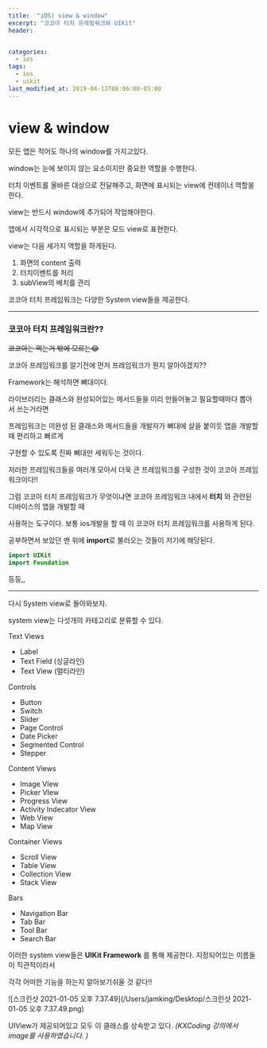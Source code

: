 ```yaml
---
title:  "iOS) view & window"
excerpt: "코코아 터치 프레임워크와 UIKit"
header:


categories:
  - ios
tags:
  - ios
  - uikit
last_modified_at: 2019-04-13T08:06:00-05:00
---
```

# view & window

모든 앱은 적어도 하나의 window를 가지고있다.

window는 눈에 보이지 않는 요소이지만 중요한 역할을 수행한다.

터치 이벤트를 올바른 대상으로 전달해주고, 화면에 표시되는 view에 컨테이너 역할을 한다.

view는 반드시 window에 추가되어 작업해야한다.

앱에서 시각적으로 표시되는 부분은 모드 view로 표현한다.

view는 다음 세가지 역할을 하게된다.

1. 화면의 content 출력
2. 터치이벤트를 처리
3. subView의 배치를 관리

코코아 터치 프레임워크는 다양한 System view들을 제공한다.

---

### 코코아 터치 프레임워크란??    

~~코코아는 먹는거 밖에 모르는😂~~

코코아 프레임워크를 알기전에 먼저 프레임워크가 뭔지 알아야겠지??

Framework는 해석하면 뼈대이다.

라이브러리는 클래스와 완성되어있는 메서드들을 미리 만들어놓고 필요할때마다 뽑아서 쓰는거라면

프레임워크는 미완성 된 클래스와 메서드들을 개발자가 뼈대에 살을 붙이듯 앱을 개발할 때 편리하고 빠르게

구현할 수 있도록 진짜 뼈대만 세워두는 것이다.

저러한 프레임워크들을 여러개 모아서 더욱 큰 프레임워크를 구성한 것이 코코아 프레임워크이다!!

그럼 코코아 터치 프레임워크가 무엇이냐면 코코아 프레임워크 내에서 **터치** 와 관련된 디바이스의 앱을 개발할 때

사용하는 도구이다. 보통 ios개발을 할 때 이 코코아 터치 프레임워크를 사용하게 된다.

공부하면서 보았던 맨 위에 **import**로 불러오는 것들이 저기에 해당된다.

```swift
import UIKit
import Foundation
```

등등,,

-----

다시 System view로 돌아와보자.

system view는 다섯개의 카테고리로 분류할 수 있다.

Text Views

- Label
- Text Field (싱글라인)
- Text View (멀티라인)

Controls

- Button
- Switch
- Slider
- Page Control
- Date Picker
- Segmented Control
- Stepper

Content Views

- Image VIew
- Picker VIew
- Progress View
- Activity Indecator View
- Web View
- Map View

Container Views

- Scroll View
- Table View
- Collection View
- Stack View

Bars

- Navigation Bar
- Tab Bar
- Tool Bar
- Search Bar

이러한 system view들은 **UIKit Framework** 를 통해 제공한다. 지정되어있는 이름들이 직관적이라서

각각 어떠한 기능을 하는지 알아보기쉬울 것 같다!!

![스크린샷 2021-01-05 오후 7.37.49](/Users/jamking/Desktop/스크린샷 2021-01-05 오후 7.37.49.png)

UIView가 제공되어있고 모두 이 클래스를 상속받고 있다. *(KXCoding 강의에서 image를 사용하였습니다. )*
